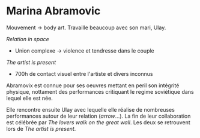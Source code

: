 # Marina Abramovic

Mouvement → body art. Travaille beaucoup avec son mari, Ulay.

*Relation in space*
- Union complexe → violence et tendresse dans le couple

*The artist is present*
- 700h de contact visuel entre l'artiste et divers inconnus

Abramovix est connue pour ses oeuvres mettant en peril son intégrité physique, nottament des performances critiquant le regime soviétique dans lequel elle est née.

Elle rencontre ensuite Ulay avec lequelle elle réalise de nombreuses performances autour de leur relation (*arrow*...). La fin de leur collaboration est célébrée par *The lovers walk on the great wall*. Les deux se retrouvent lors de *The artist is present*.

